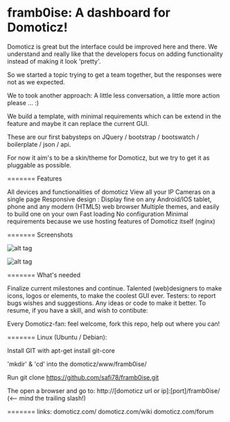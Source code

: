 framb0ise: A dashboard for Domoticz!
=========

Domoticz is great but the interface could be improved here and there. We understand and really like that the developers focus on adding functionality instead of making it look 'pretty'. 
 
So we started a topic trying to get a team together, but the responses were not as we expected.

We to took another approach: A little less conversation, a little more action please ... :)
 
We build a template, with minimal requirements which can be extend in the feature and maybe it can replace the current GUI.

These are our first babysteps on JQuery / bootstrap / bootswatch / boilerplate / json / api.

For now it aim's to be a skin/theme for Domoticz, but we try to get it as pluggable as possible.

=======
Features

All devices and functionalities of domoticz
View all your IP Cameras on a single page
Responsive design : Display fine on any Android/IOS tablet, phone and any modern (HTML5) web browser
Multiple themes, and easily to build one on your own
Fast loading
No configuration
Minimal requirements because we use hosting features of Domoticz itself (nginx)

=======
Screenshots

![alt tag](https://raw.github.com/safi78/framb0ise/master/screenshots/dashboard.png)

![alt tag](https://raw.github.com/safi78/framb0ise/master/screenshots/temperature.png)

=======
What's needed

Finalize current milestones and continue.
Talented (web)designers to make icons, logos or elements, to make the coolest GUI ever.
Testers: to report bugs wishes and suggestions.
Any ideas or code to make it better.
To resume, if you have a skill, and wish to contibute: 

Every Domoticz-fan: feel welcome, fork this repo, help out where you can!

=======
Linux (Ubuntu / Debian):

Install GIT with apt-get install git-core

'mkdir' & 'cd' into the domoticz/www/framb0ise/

Run git clone https://github.com/safi78/framb0ise.git

The open a browser and go to: http://[domoticz url or ip]:[port]/framb0ise/ (<-- mind the trailing slash!)

=======
links:
domoticz.com/
domoticz.com/wiki
domoticz.com/forum
